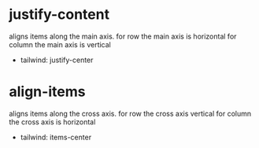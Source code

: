 # justify-content 
aligns items along the main axis.
for row the main axis is horizontal
for column the main axis is vertical
* tailwind: justify-center

# align-items
aligns items along the cross axis.
for row the cross axis vertical
for column the cross axis is horizontal
* tailwind: items-center